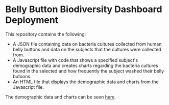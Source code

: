 # Belly Button Biodiversity Dashboard Deployment
This repository contains the following:
- A JSON file containing data on bacteria cultures collected from human belly buttons and data on the subjects that the cultures were collected from.
- A Javascript file with code that shows a specified subject's demographic data and creates charts regarding the bacteria cultures found in the selected and how frequently the subject washed their belly butoons.
- An HTML file that displays the demographic data and charts from the Javascript file.

The demographic data and charts can be seen [here](https://teruki-i.github.io/belly_button_biodiversity/).